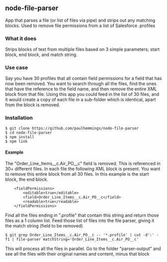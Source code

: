 ## node-file-parser
App that parses a file (or list of files via pipe) and strips out any matching blocks. Used to remove file permissions from a list of Salesforce .profiles

### What it does
Strips blocks of text from multiple files based on 3 simple parameters; start block, end block, and match string.

### Use case
Say you have 30 profiles that all contain field permissions for a field that has now been removed. You want to search through all the files, find the ones that have the reference to the field name, and then remove the entire XML block from that file. Using this app you could feed in the list of 30 files, and it would create a copy of each file in a sub-folder which is identical, apart from the block is removed.

### Installation
```
$ git clone https://github.com/paulhemmings/node-file-parser
$ cd node-file-parser
$ npm install
$ npm link
```

#### Example
The "Order_Line_Items__c.Air_PO__c" field is removed. This is referenced in 30+ different files. In each file the following XML block is present. You want to remove this entire block from all 30 files. In this example <fieldPermissions> is the start block, </fieldPermissions> the end block.
```
    <fieldPermissions>
        <editable>true</editable>
        <field>Order_Line_Items__c.Air_PO__c</field>
        <readable>true</readable>
    </fieldPermissions>
```

Find all the files ending in ".profile" that contain this string and return those files as a 1 column list. Feed those list of files into the file parser, giving it the match string (field to be removed)

```
$ git grep Order_Line_Items__c.Air_PO__c -- '*.profile' | cut -d':' -f1 | file-parser matchString='Order_Line_Items__c.Air_PO__c'
```

This will process all the files in parallel. Go to the folder "parser-output" and see all the files with their original names and content, minus that block
